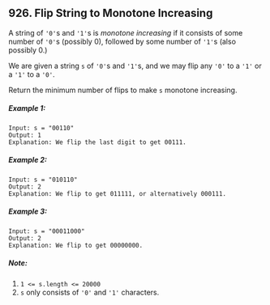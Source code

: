 ## 926. Flip String to Monotone Increasing

A string of ```'0'```s and ```'1'```s is *monotone increasing* if it consists of some number of ```'0'```s (possibly 0), followed by some number of ```'1'```s (also possibly 0.)

We are given a string ```s``` of ```'0'```s and ```'1'```s, and we may flip any ```'0'``` to a ```'1'``` or a ```'1'``` to a ```'0'```.

Return the minimum number of flips to make ```s``` monotone increasing.

##### Example 1:
```
Input: s = "00110"
Output: 1
Explanation: We flip the last digit to get 00111.
```
##### Example 2:
```
Input: s = "010110"
Output: 2
Explanation: We flip to get 011111, or alternatively 000111.
```
##### Example 3:
```
Input: s = "00011000"
Output: 2
Explanation: We flip to get 00000000.
```

##### Note:

1. ```1 <= s.length <= 20000```
1. ```s``` only consists of ```'0'``` and ```'1'``` characters.
